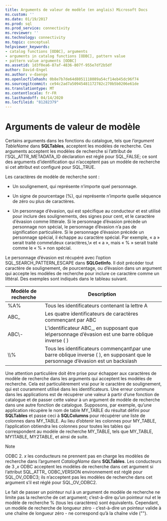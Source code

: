 ```yaml
---
title: Arguments de valeur de modèle (en anglais) Microsoft Docs
ms.custom: ''
ms.date: 01/19/2017
ms.prod: sql
ms.prod_service: connectivity
ms.reviewer: ''
ms.technology: connectivity
ms.topic: conceptual
helpviewer_keywords:
- catalog functions [ODBC], arguments
- arguments in catalog functions [ODBC], pattern value
- pattern value arguments [ODBC]
ms.assetid: 1d3f0ea6-87af-4836-807f-955e7df2b5df
author: David-Engel
ms.author: v-daenge
ms.openlocfilehash: 0b8e7b7de64d8051118089a54cf14eb45dc96f74
ms.sourcegitcommit: ce94c2ad7a50945481172782c270b5b0206e61de
ms.translationtype: MT
ms.contentlocale: fr-FR
ms.lasthandoff: 04/14/2020
ms.locfileid: "81282379"
---
```

# <a name="pattern-value-arguments"></a>Arguments de valeur de modèle
Certains arguments dans les fonctions du catalogue, tels que *l’argument TableName* dans **SQLTables**, acceptent les modèles de recherche. Ces arguments acceptent les modèles de recherche si l’attribut de l’SQL_ATTR_METADATA_ID déclaration est réglé pour SQL_FALSE; ce sont des arguments d’identification qui n’acceptent pas un modèle de recherche si cet attribut est configuré pour SQL_TRUE.  
  
 Les caractères de modèle de recherche sont :  
  
-   Un soulignement, qui représente n’importe quel personnage.  
  
-   Un signe de pourcentage (%), qui représente n’importe quelle séquence de zéro ou plus de caractères.  
  
-   Un personnage d’évasion, qui est spécifique au conducteur et est utilisé pour inclure des soulignements, des signes pour cent, et le caractère d’évasion comme littérale. Si le personnage d’évasion précède un personnage non spécial, le personnage d’évasion n’a pas de signification particulière. Si le personnage d’évasion précède un personnage spécial, il échappe au caractère spécial. Par exemple, « a » serait traité comme\\deux caractères,\\« et « a », mais « % » serait traité comme le « % » non spécial.  
  
 Le personnage d’évasion est récupéré avec l’option SQL_SEARCH_PATTERN_ESCAPE dans **SQLGetInfo**. Il doit précéder tout caractère de soulignement, de pourcentage, ou d’évasion dans un argument qui accepte les modèles de recherche pour inclure ce caractère comme un littéral. Des exemples sont indiqués dans le tableau suivant.  
  
|Modèle de recherche|Description|  
|--------------------|-----------------|  
|%A%|Tous les identificateurs contenant la lettre A|  
|ABC_|Les quatre identificateurs de caractères commençant par ABC|  
|ABC\\-|L’identificateur ABC_, en supposant que le\\personnage d’évasion est une barre oblique inverse ( )|  
|\\\\%|Tous les identificateurs commençant\\par une barre oblique inverse ( ), en supposant que le personnage d’évasion est un backslash|  
  
 Une attention particulière doit être prise pour échapper aux caractères de modèle de recherche dans les arguments qui acceptent les modèles de recherche. Cela est particulièrement vrai pour le caractère de soulignement, qui est couramment utilisé dans les identificateurs. Une erreur commune dans les applications est de récupérer une valeur à partir d’une fonction de catalogue et de passer cette valeur à un argument de modèle de recherche dans une autre fonction de catalogue. Supposons, par exemple, qu’une application récupère le nom de table MY_TABLE du résultat défini pour **SQLTables** et passe ceci à **SQLColumns** pour récupérer une liste de colonnes dans MY_TABLE. Au lieu d’obtenir les colonnes pour MY_TABLE, l’application obtiendra les colonnes pour toutes les tables qui correspondent au modèle de recherche MY_TABLE, tels que MY_TABLE, MY1TABLE, MY2TABLE, et ainsi de suite.  
  
> [!NOTE]
>  ODBC 2. *x* les conducteurs ne prennent pas en charge les modèles de recherche dans l’argument *CatalogName* dans **SQLTables**. Les conducteurs de 3 *,x* ODBC acceptent les modèles de recherche dans cet argument si l’attribut SQL_ATTR_ ODBC_VERSION environnement est réglé pour SQL_OV_ODBC3; ils n’acceptent pas les modèles de recherche dans cet argument s’il est réglé pour SQL_OV_ODBC2.  
  
 Le fait de passer un pointeur nul à un argument de modèle de recherche ne limite pas la recherche de cet argument; c’est-à-dire qu’un pointeur nul et le modèle de recherche % (tous les caractères) sont équivalents. Cependant, un modèle de recherche de longueur zéro - c’est-à-dire un pointeur valide à une chaîne de longueur zéro - ne correspond qu’à la chaîne vide ("").
